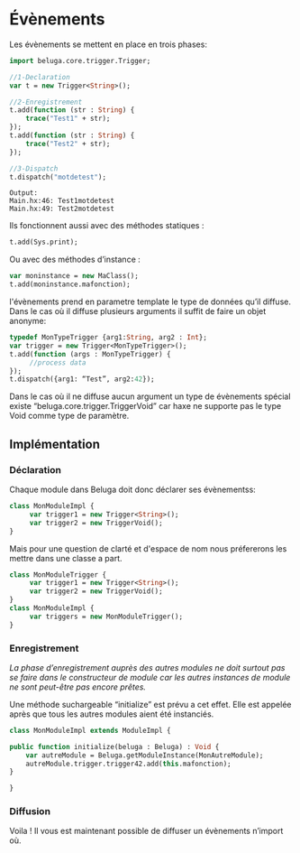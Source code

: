 Évènements
==========

Les évènements se mettent en place en trois phases:

```haxe
import beluga.core.trigger.Trigger;

//1-Declaration
var t = new Trigger<String>();

//2-Enregistrement
t.add(function (str : String) {
	trace("Test1" + str);
});
t.add(function (str : String) {
	trace("Test2" + str);
});

//3-Dispatch
t.dispatch("motdetest");
```

```
Output:
Main.hx:46: Test1motdetest
Main.hx:49: Test2motdetest
```

Ils fonctionnent aussi avec des méthodes statiques :

```haxe
t.add(Sys.print);
```

Ou avec des méthodes d’instance :

```haxe
var moninstance = new MaClass();
t.add(moninstance.mafonction);
```

l'évènements prend en parametre template le type de données qu’il diffuse. Dans le cas où il diffuse plusieurs arguments il suffit de faire un objet anonyme:

```haxe
typedef MonTypeTrigger {arg1:String, arg2 : Int};
var trigger = new Trigger<MonTypeTrigger>();
t.add(function (args : MonTypeTrigger) {
     //process data
});
t.dispatch({arg1: “Test”, arg2:42});
```

Dans le cas où il ne diffuse aucun argument un type de évènements spécial existe “beluga.core.trigger.TriggerVoid” car haxe ne supporte pas le type Void comme type de paramètre.

## Implémentation

### Déclaration

Chaque module dans Beluga doit donc déclarer ses évènementss:

```haxe
class MonModuleImpl {
     var trigger1 = new Trigger<String>();
     var trigger2 = new TriggerVoid();
}
```

Mais pour une question de clarté et d'espace de nom nous préfererons les mettre dans une classe a part.

```haxe
class MonModuleTrigger {
     var trigger1 = new Trigger<String>();
     var trigger2 = new TriggerVoid();
}
class MonModuleImpl {
     var triggers = new MonModuleTrigger();
}
```

### Enregistrement

*La phase d’enregistrement auprès des autres modules ne doit surtout pas se faire dans le constructeur de module car les autres instances de module ne sont peut-être pas encore prêtes.*

Une méthode suchargeable “initialize” est prévu a cet effet. Elle est appelée après que tous les autres modules aient été instanciés.

```haxe
class MonModuleImpl extends ModuleImpl {

public function initialize(beluga : Beluga) : Void {
    var autreModule = Beluga.getModuleInstance(MonAutreModule);
    autreModule.trigger.trigger42.add(this.mafonction);
}

}
```
### Diffusion

Voila ! Il vous est maintenant possible de diffuser un évènements n’import où.
